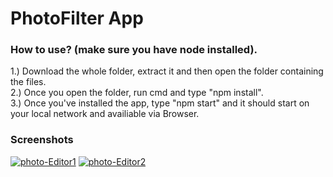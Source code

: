 
# PhotoFilter App 

### How to use? (make sure you have node installed).

1.) Download the whole folder, extract it and then open the folder containing the files.
<br>
2.) Once you open the folder, run cmd and type "npm install".
<br>
3.) Once you've installed the app, type "npm start" and it should start on your local network and availiable via Browser. 

### Screenshots 

<a href="https://imgbb.com/"><img src="https://i.ibb.co/cc0J4XY/photo-Editor1.jpg" alt="photo-Editor1" border="0"></a>
<a href="https://imgbb.com/"><img src="https://i.ibb.co/y0QVs1c/photo-Editor2.jpg" alt="photo-Editor2" border="0"></a>

